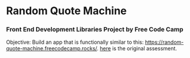 # Random Quote Machine
### Front End Development Libraries Project by Free Code Camp

Objective: Build an app that is functionally similar to this: https://random-quote-machine.freecodecamp.rocks/.
<a href="https://www.freecodecamp.org/learn/front-end-development-libraries/front-end-development-libraries-projects/build-a-random-quote-machine">here</a> is the original assessment.
